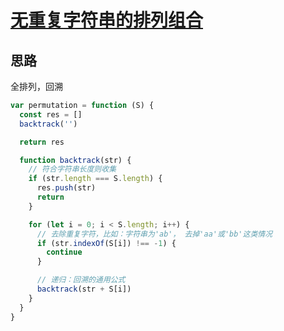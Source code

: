 # [无重复字符串的排列组合](https://leetcode-cn.com/problems/permutation-i-lcci/)

## 思路

全排列，回溯

```js
var permutation = function (S) {
  const res = []
  backtrack('')

  return res

  function backtrack(str) {
    // 符合字符串长度则收集
    if (str.length === S.length) {
      res.push(str)
      return
    }

    for (let i = 0; i < S.length; i++) {
      // 去除重复字符，比如：字符串为'ab'， 去掉'aa'或'bb'这类情况
      if (str.indexOf(S[i]) !== -1) {
        continue
      }

      // 递归：回溯的通用公式
      backtrack(str + S[i])
    }
  }
}
```
